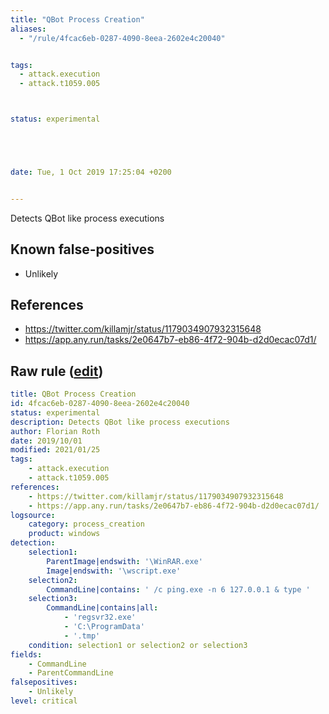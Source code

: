```yaml
---
title: "QBot Process Creation"
aliases:
  - "/rule/4fcac6eb-0287-4090-8eea-2602e4c20040"


tags:
  - attack.execution
  - attack.t1059.005



status: experimental





date: Tue, 1 Oct 2019 17:25:04 +0200


---
```


Detects QBot like process executions

<!--more-->


## Known false-positives

* Unlikely



## References

* https://twitter.com/killamjr/status/1179034907932315648
* https://app.any.run/tasks/2e0647b7-eb86-4f72-904b-d2d0ecac07d1/


## Raw rule ([edit](https://github.com/SigmaHQ/sigma/edit/master/rules/windows/process_creation/proc_creation_win_malware_qbot.yml))
```yaml
title: QBot Process Creation
id: 4fcac6eb-0287-4090-8eea-2602e4c20040
status: experimental
description: Detects QBot like process executions
author: Florian Roth
date: 2019/10/01
modified: 2021/01/25
tags:
    - attack.execution
    - attack.t1059.005
references:
    - https://twitter.com/killamjr/status/1179034907932315648
    - https://app.any.run/tasks/2e0647b7-eb86-4f72-904b-d2d0ecac07d1/
logsource:
    category: process_creation
    product: windows
detection:
    selection1:
        ParentImage|endswith: '\WinRAR.exe'
        Image|endswith: '\wscript.exe'
    selection2:
        CommandLine|contains: ' /c ping.exe -n 6 127.0.0.1 & type '
    selection3:
        CommandLine|contains|all:
            - 'regsvr32.exe'
            - 'C:\ProgramData'
            - '.tmp'
    condition: selection1 or selection2 or selection3
fields:
    - CommandLine
    - ParentCommandLine
falsepositives:
    - Unlikely
level: critical

```
